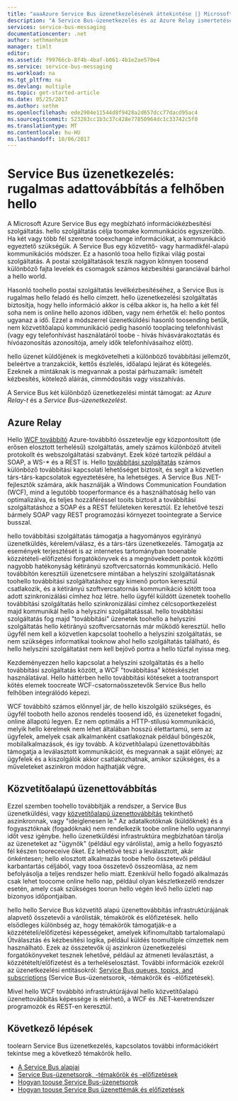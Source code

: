 ```yaml
---
title: "aaaAzure Service Bus üzenetkezelésének áttekintése |} Microsoft Docs"
description: "A Service Bus-üzenetkezelés és az Azure Relay ismertetése"
services: service-bus-messaging
documentationcenter: .net
author: sethmanheim
manager: timlt
editor: 
ms.assetid: f99766cb-8f4b-4baf-b061-4b1e2ae570e4
ms.service: service-bus-messaging
ms.workload: na
ms.tgt_pltfrm: na
ms.devlang: multiple
ms.topic: get-started-article
ms.date: 05/25/2017
ms.author: sethm
ms.openlocfilehash: ede2904e11544d8f9428a2d657dcc77dacd95ac4
ms.sourcegitcommit: 523283cc1b3c37c428e77850964dc1c33742c5f0
ms.translationtype: MT
ms.contentlocale: hu-HU
ms.lasthandoff: 10/06/2017
---
```

# <a name="service-bus-messaging-flexible-data-delivery-in-hello-cloud"></a>Service Bus üzenetkezelés: rugalmas adattovábbítás a felhőben hello
A Microsoft Azure Service Bus egy megbízható információkézbesítési szolgáltatás. hello szolgáltatás célja toomake kommunikációs egyszerűbb. Ha két vagy több fél szeretne tooexchange információkat, a kommunikáció egyeztető szükségük. A Service Bus egy közvetítő- vagy harmadikfél-alapú kommunikációs módszer. Ez a hasonló tooa hello fizikai világ postai szolgáltatás. A postai szolgáltatások teszik nagyon könnyen toosend különböző fajta levelek és csomagok számos kézbesítési garanciával bárhol a hello world.

Hasonló toohello postai szolgáltatás levélkézbesítéséhez, a Service Bus is rugalmas hello feladó és hello címzett. hello üzenetkezelési szolgáltatás biztosítja, hogy hello információ akkor is célba akkor is, ha hello a két fél soha nem is online hello azonos időben, vagy nem érhetők el: hello pontos ugyanaz a idő. Ezzel a módszerrel üzenetküldési hasonló toosending betűk, nem közvetítőalapú kommunikáció pedig hasonló tooplacing telefonhívást (vagy egy telefonhívást használatáról toobe - hívás hívásvárakoztatás és hívóazonosítás azonosítója, amely idők telefonhívásaihoz előtt).

hello üzenet küldőjének is megkövetelheti a különböző továbbítási jellemzőt, beleértve a tranzakciók, kettős észlelés, időalapú lejárat és kötegelés. Ezeknek a mintáknak is megvannak a postai párhuzamaik: ismételt kézbesítés, kötelező aláírás, címmódosítás vagy visszahívás.

A Service Bus két különböző üzenetkezelési mintát támogat: az *Azure Relay-t* és a *Service Bus-üzenetkezelést*.

## <a name="azure-relay"></a>Azure Relay
Hello [WCF továbbító](../service-bus-relay/relay-what-is-it.md) Azure-továbbító összetevője egy központosított (de erősen elosztott terhelésű) szolgáltatás, amely számos különböző átviteli protokollt és webszolgáltatási szabványt. Ezek közé tartozik például a SOAP, a WS-* és a REST is. Hello [továbbítási szolgáltatás](../service-bus-relay/service-bus-dotnet-how-to-use-relay.md) számos különböző továbbítási kapcsolati lehetőséget biztosít, és segít a közvetlen társ-társ-kapcsolatok egyeztetésére, ha lehetséges. A Service Bus .NET-fejlesztők számára, akik használják a Windows Communication Foundation (WCF), mind a legutóbb tooperformance és a használhatóság hello van optimalizálva, és teljes hozzáféréssel tooits biztosít a továbbítási szolgáltatáshoz a SOAP és a REST felületeken keresztül. Ez lehetővé teszi bármely SOAP vagy REST programozási környezet toointegrate a Service busszal.

hello továbbítási szolgáltatás támogatja a hagyományos egyirányú üzenetküldés, kérelem/válasz, és a társ-társ üzenetkezelés. Támogatja az események terjesztését is az internetes tartományban tooenable közzétételi-előfizetési forgatókönyvek és a megnövekedett pontok közötti nagyobb hatékonyság kétirányú szoftvercsatornás kommunikáció. Hello továbbítón keresztüli üzenetcsere mintában a helyszíni szolgáltatásnak toohello továbbítási szolgáltatáshoz egy kimenő porton keresztül csatlakozik, és a kétirányú szoftvercsatornás kommunikáció kötött tooa adott szinkronizálási címhez hoz létre. hello ügyfél küldött üzenetek toohello továbbítási szolgáltatás hello szinkronizálási címhez célcsoportkezelést majd kommunikál hello a helyszíni szolgáltatással. hello továbbítási szolgáltatás fog majd "továbbítási" üzenetek toohello a helyszíni szolgáltatás hello kétirányú szoftvercsatornás már működő keresztül. hello ügyfél nem kell a közvetlen kapcsolat toohello a helyszíni szolgáltatás, se nem szükséges informatikai tooknow ahol hello szolgáltatás található, és hello helyszíni szolgáltatást nem kell bejövő portra a hello tűzfal nyissa meg.

Kezdeményezzen hello kapcsolat a helyszíni szolgáltatás és a hello továbbítási szolgáltatás között, a WCF "továbbítása" kötéskészlet használatával. Hello háttérben hello továbbítási kötéseket a tootransport kötés elemek toocreate WCF-csatornaösszetevők Service Bus hello felhőben integrálódó képezi.

WCF továbbító számos előnnyel jár, de hello kiszolgáló szükséges, és ügyfél tooboth hello azonos rendelés toosend idő, és üzeneteket fogadni, online állapotú legyen. Ez nem optimális a HTTP-stílusú kommunikáció, melyik hello kérelmek nem lehet általában hosszú élettartamú, sem az ügyfelek, amelyek csak alkalmanként csatlakoznak például böngészők, mobilalkalmazások, és így tovább. A közvetítőalapú üzenettovábbítás támogatja a leválasztott kommunikációt, és megvannak a saját előnyei; az ügyfelek és a kiszolgálók akkor csatlakozhatnak, amikor szükséges, és a műveleteket aszinkron módon hajthatják végre.

## <a name="brokered-messaging"></a>Közvetítőalapú üzenettovábbítás
Ezzel szemben toohello továbbítják a rendszer, a Service Bus üzenetküldési, vagy [közvetítőalapú üzenettovábbítás](service-bus-queues-topics-subscriptions.md) tekinthető aszinkronnak, vagy "ideiglenesen le." Az adatalkotóknak (küldőknek) és a fogyasztóknak (fogadóknak) nem rendelkezik toobe online hello ugyanannyi időt vesz igénybe. hello üzenetküldési infrastruktúra megbízhatóan tárolja az üzeneteket az "ügynök" (például egy várólista), amíg a hello fogyasztó fél készen tooreceive őket. Ez lehetővé teszi a leválasztott, akár önkéntesen; hello elosztott alkalmazás toobe hello összetevői például karbantartás céljából, vagy tooa összetevő összeomlása, az nem befolyásolja a teljes rendszer hello miatt. Ezenkívül hello fogadó alkalmazás csak lehet toocome online hello nap, például olyan készletkezelő rendszer esetén, amely csak szükséges toorun hello végén lévő hello üzleti nap bizonyos időpontjaiban.

hello hello Service Bus közvetítő alapú üzenettovábbítás infrastruktúrájának alapvető összetevői a várólisták, témakörök és előfizetések.  hello elsődleges különbség az, hogy témakörök támogatják-e a közzétételi/előfizetési képességeket, amelyek kifinomultabb tartalomalapú Útválasztás és kézbesítési logika, például küldés toomultiple címzettek nem használható. Ezek az összetevők új aszinkron üzenetkezelési forgatókönyveket tesznek lehetővé, például az átmeneti leválasztást, a közzétételt/előfizetést és a terheléselosztást. További információk ezekről az üzenetkezelési entitásokról: [Service Bus queues, topics, and subscriptions](service-bus-queues-topics-subscriptions.md) (Service Bus-üzenetsorok, -témakörök és -előfizetések).

Mivel hello WCF továbbító infrastruktúrájával hello közvetítőalapú üzenettovábbítás képessége is elérhető, a WCF és .NET-keretrendszer programozók és REST-en keresztül.

## <a name="next-steps"></a>Következő lépések
toolearn Service Bus üzenetkezelés, kapcsolatos további információkért tekintse meg a következő témakörök hello.

* [A Service Bus alapjai](service-bus-fundamentals-hybrid-solutions.md)
* [Service Bus-üzenetsorok, -témakörök és -előfizetések](service-bus-queues-topics-subscriptions.md)
* [Hogyan toouse Service Bus-üzenetsorok](service-bus-dotnet-get-started-with-queues.md)
* [Hogyan toouse Service Bus üzenettémák és előfizetések](service-bus-dotnet-how-to-use-topics-subscriptions.md)

